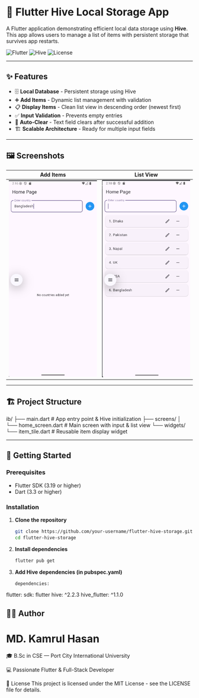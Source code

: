 # 🐝 Flutter Hive Local Storage App

A Flutter application demonstrating efficient local data storage using **Hive**. This app allows users to manage a list of items with persistent storage that survives app restarts.

![Flutter](https://img.shields.io/badge/Flutter-3.19+-02569B?logo=flutter)
![Hive](https://img.shields.io/badge/Hive-2.2.3-FF4088)
![License](https://img.shields.io/badge/License-MIT-green)

---

## ✨ Features

- 🗄️ **Local Database** - Persistent storage using Hive
- ➕ **Add Items** - Dynamic list management with validation
- 📋 **Display Items** - Clean list view in descending order (newest first)
- ✅ **Input Validation** - Prevents empty entries
- 🧹 **Auto-Clear** - Text field clears after successful addition
- 🏗️ **Scalable Architecture** - Ready for multiple input fields

---

## 🖼️ Screenshots

| Add Items | List View |
|-----------|-----------|
| <img src="https://github.com/kamrul-CSE-official/flutter_hive/blob/main/lib/assets/images/1.png?raw=true" width="300"> | <img src="https://github.com/kamrul-CSE-official/flutter_hive/blob/main/lib/assets/images/2.png?raw=true" width="300"> |

---

## 🏗️ Project Structure
ib/
├── main.dart # App entry point & Hive initialization
├── screens/
│ └── home_screen.dart # Main screen with input & list view
└── widgets/
└── item_tile.dart # Reusable item display widget


---

## 🚀 Getting Started

### Prerequisites
- Flutter SDK (3.19 or higher)
- Dart (3.3 or higher)

### Installation

1. **Clone the repository**
   ```bash
   git clone https://github.com/your-username/flutter-hive-storage.git
   cd flutter-hive-storage

2. **Install dependencies**
    ```bash
    flutter pub get

3. **Add Hive dependencies (in pubspec.yaml)**
    ```bash
    dependencies:
  flutter:
    sdk: flutter
  hive: ^2.2.3
  hive_flutter: ^1.1.0


 ## 👨‍💻 Author
 # MD. Kamrul Hasan

🎓 B.Sc in CSE — Port City International University

💻 Passionate Flutter & Full-Stack Developer


📄 License
This project is licensed under the MIT License - see the LICENSE file for details.